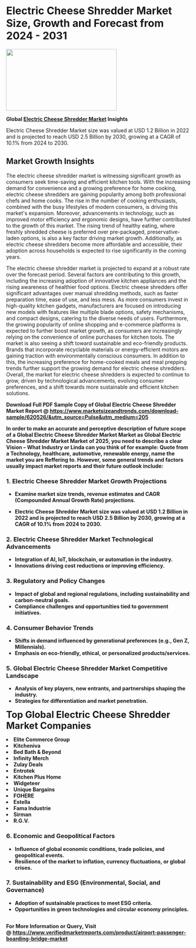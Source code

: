 <H1>Electric Cheese Shredder Market Size, Growth and Forecast from 2024 - 2031</H1><img class="aligncenter size-medium wp-image-584254" src="https://thirdeyenews.in/wp-content/uploads/2024/09/Global-Market-Research-300x168.jpeg" alt="" width="300" height="168" /><p><strong>Global&nbsp;<a href="https://www.marketsizeandtrends.com/download-sample/620526/&amp;utm_source=Pulse&amp;utm_medium=205">Electric Cheese Shredder Market</a> Insights</strong></p><p>Electric Cheese Shredder Market size was valued at USD 1.2 Billion in 2022 and is projected to reach USD 2.5 Billion by 2030, growing at a CAGR of 10.1% from 2024 to 2030.</p><p><h2>Market Growth Insights</h2> <p>The electric cheese shredder market is witnessing significant growth as consumers seek time-saving and efficient kitchen tools. With the increasing demand for convenience and a growing preference for home cooking, electric cheese shredders are gaining popularity among both professional chefs and home cooks. The rise in the number of cooking enthusiasts, combined with the busy lifestyles of modern consumers, is driving this market's expansion. Moreover, advancements in technology, such as improved motor efficiency and ergonomic designs, have further contributed to the growth of this market. The rising trend of healthy eating, where freshly shredded cheese is preferred over pre-packaged, preservative-laden options, is also a key factor driving market growth. Additionally, as electric cheese shredders become more affordable and accessible, their adoption across households is expected to rise significantly in the coming years.</p> <p><strong></strong></p> <p>The electric cheese shredder market is projected to expand at a robust rate over the forecast period. Several factors are contributing to this growth, including the increasing adoption of innovative kitchen appliances and the rising awareness of healthier food options. Electric cheese shredders offer significant advantages over manual shredding methods, such as faster preparation time, ease of use, and less mess. As more consumers invest in high-quality kitchen gadgets, manufacturers are focused on introducing new models with features like multiple blade options, safety mechanisms, and compact designs, catering to the diverse needs of users. Furthermore, the growing popularity of online shopping and e-commerce platforms is expected to further boost market growth, as consumers are increasingly relying on the convenience of online purchases for kitchen tools. The market is also seeing a shift toward sustainable and eco-friendly products. Brands that incorporate recyclable materials or energy-efficient motors are gaining traction with environmentally conscious consumers. In addition to this, the increasing preference for home-cooked meals and meal prepping trends further support the growing demand for electric cheese shredders. Overall, the market for electric cheese shredders is expected to continue to grow, driven by technological advancements, evolving consumer preferences, and a shift towards more sustainable and efficient kitchen solutions. <p><strong></p><p><span class=""><strong>Download Full PDF Sample Copy of Global Electric Cheese Shredder Market Report</strong> @ <a href="https://www.marketsizeandtrends.com/download-sample/620526/&amp;utm_source=Pulse&amp;utm_medium=205" target="_blank">https://www.marketsizeandtrends.com/download-sample/620526/&amp;utm_source=Pulse&amp;utm_medium=205</a></span></p><p>In order to make an accurate and perceptive description of future scope of a Global&nbsp;Electric Cheese Shredder Market Market as Global&nbsp;Electric Cheese Shredder Market Market of 2025, you need to describe a clear Vision &ndash; What Industry or Linda can you think of for example: Quote from a Technology, healthcare, automotive, renewable energy, name the market you are Reffering to. However, some general trends and factors usually impact market reports and their future outlook include:</p><h3>1.&nbsp;<strong>Electric Cheese Shredder Market Growth Projections</strong></h3><ul><li>Examine market size trends, revenue estimates and CAGR (Compounded Annual Growth Rate) projections.</li><li><p>Electric Cheese Shredder Market size was valued at USD 1.2 Billion in 2022 and is projected to reach USD 2.5 Billion by 2030, growing at a CAGR of 10.1% from 2024 to 2030.</p></li></ul><h3>2.&nbsp;<strong>Electric Cheese Shredder Market Technological Advancements</strong></h3><ul><li>Integration of AI, IoT, blockchain, or automation in the industry.</li><li>Innovations driving cost reductions or improving efficiency.</li></ul><h3>3.&nbsp;<strong>Regulatory and Policy Changes</strong></h3><ul><li>Impact of global and regional regulations, including sustainability and carbon-neutral goals.</li><li>Compliance challenges and opportunities tied to government initiatives.</li></ul><h3>4.&nbsp;<strong>Consumer Behavior Trends</strong></h3><ul><li>Shifts in demand influenced by generational preferences (e.g., Gen Z, Millennials).</li><li>Emphasis on eco-friendly, ethical, or personalized products/services.</li></ul><h3>5.&nbsp;<strong>Global Electric Cheese Shredder Market Competitive Landscape</strong></h3><ul><li>Analysis of key players, new entrants, and partnerships shaping the industry.</li><li>Strategies for differentiation and market penetration.</li></ul><p data-pm-slice="1 1 []"><span style="color: inherit; font-family: inherit; font-size: 25px;">Top Global Electric Cheese Shredder Market Companies</span></p><div class="" data-test-id=""><p><li>Elite Commerce Group</li><li> Kitcheniva</li><li> Bed Bath & Beyond</li><li> Infinity Merch</li><li> Zulay Deals</li><li> Entrotek</li><li> Kitchen Plus Home</li><li> Widgeteer</li><li> Unique Bargains</li><li> FOHERE</li><li> Estella</li><li> Fama Industrie</li><li> Sirman</li><li> R.G.V.</li></p></div><h3>6.&nbsp;<strong>Economic and Geopolitical Factors</strong></h3><ul><li>Influence of global economic conditions, trade policies, and geopolitical events.</li><li>Resilience of the market to inflation, currency fluctuations, or global crises.</li></ul><h3>7.&nbsp;<strong>Sustainability and ESG (Environmental, Social, and Governance)</strong></h3><ul><li>Adoption of sustainable practices to meet ESG criteria.</li><li>Opportunities in green technologies and circular economy principles.</li></ul><h2><strong style="font-size: 14px;">For More Information or Query, Visit @&nbsp;</strong><a style="background-color: #ffffff; font-size: 14px;" href="https://www.marketsizeandtrends.com/report/electric-cheese-shredder-market/" target="_blank">https://www.verifiedmarketreports.com/product/airport-passenger-boarding-bridge-market</a></h2>
